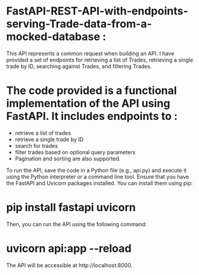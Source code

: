 # FastAPI-REST-API-with-endpoints-serving-Trade-data-from-a-mocked-database : 

This API represents a common request when building an API. I have provided a set of endpoints for retrieving a list of Trades, retrieving a single trade by ID, searching against Trades, and filtering Trades.

# The code provided is a functional implementation of the API using FastAPI. It includes endpoints to : 
* retrieve a list of trades 
* retrieve a single trade by ID
* search for trades
* filter trades based on optional query parameters
* Pagination and sorting are also supported.


To run the API, save the code in a Python file (e.g., api.py) and execute it using the Python interpreter or a command line tool. Ensure that you have the FastAPI and Uvicorn packages installed. You can install them using pip:

# pip install fastapi uvicorn
Then, you can run the API using the following command:

# uvicorn api:app --reload

The API will be accessible at http://localhost:8000.
